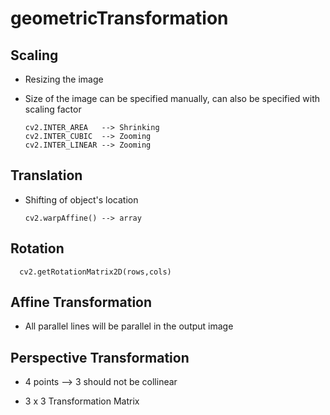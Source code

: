 # geometricTransformation

## Scaling

* Resizing the image
* Size of the image can be specified manually, can also be specified with scaling factor

      cv2.INTER_AREA   --> Shrinking
      cv2.INTER_CUBIC  --> Zooming
      cv2.INTER_LINEAR --> Zooming
      
## Translation

* Shifting of object's location

      cv2.warpAffine() --> array
      
## Rotation

      cv2.getRotationMatrix2D(rows,cols)
     
## Affine Transformation

* All parallel lines will be parallel in the output image

## Perspective Transformation

* 4 points --> 3 should not be collinear

* 3 x 3 Transformation Matrix
      
